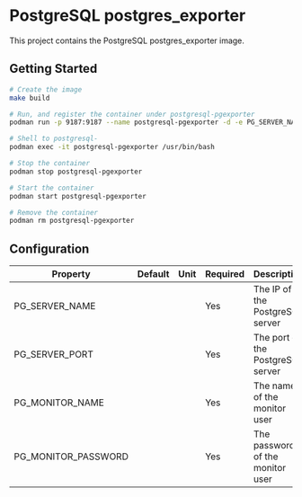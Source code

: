 # PostgreSQL postgres_exporter

This project contains the PostgreSQL postgres_exporter image.

## Getting Started

```bash
# Create the image
make build

# Run, and register the container under postgresql-pgexporter
podman run -p 9187:9187 --name postgresql-pgexporter -d -e PG_SERVER_NAME=192.168.1.12 -e PG_SERVER_PORT=5432 -e PG_MONITOR_NAME=monuser -e PG_MONITOR_PASSWORD=monpass pgsql13-pgexporter-centos8

# Shell to postgresql-
podman exec -it postgresql-pgexporter /usr/bin/bash

# Stop the container
podman stop postgresql-pgexporter

# Start the container
podman start postgresql-pgexporter

# Remove the container
podman rm postgresql-pgexporter
```

## Configuration

| Property | Default | Unit | Required | Description |
|----------|---------|------|----------|-------------|
| PG_SERVER_NAME | | | Yes | The IP of the PostgreSQL server |
| PG_SERVER_PORT | | | Yes | The port of the PostgreSQL server |
| PG_MONITOR_NAME | | | Yes | The name of the monitor user |
| PG_MONITOR_PASSWORD | | | Yes | The password of the monitor user |
